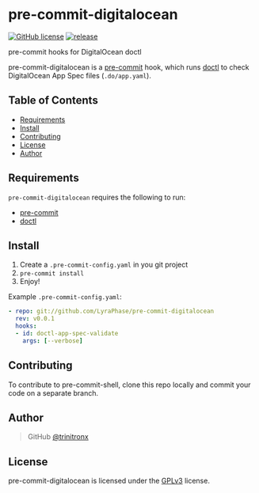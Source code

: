 # pre-commit-digitalocean

[![GitHub license](https://img.shields.io/badge/license-GPLv3-green?logo=gnu&logoColor=000000&label=license&labelColor=5c5c5c&color=800000)][gplv3-license]
[![release](https://img.shields.io/github/release/LyraPhase/pre-commit-digitalocean.svg)](https://github.com/LyraPhase/pre-commit-digitalocean/releases)

pre-commit hooks for DigitalOcean doctl

pre-commit-digitalocean is a [pre-commit][1]
hook, which runs [doctl][2] to check DigitalOcean App Spec files (`.do/app.yaml`).

## Table of Contents

- [Requirements](#requirements)
- [Install](#install)
- [Contributing](#contributing)
- [License](#license)
- [Author](#author)

## Requirements

  `pre-commit-digitalocean` requires the following to run:

- [pre-commit][3]
- [doctl][2]

## Install

1. Create a `.pre-commit-config.yaml` in you git project
2. `pre-commit install`
3. Enjoy!

Example `.pre-commit-config.yaml`:

```yaml
- repo: git://github.com/LyraPhase/pre-commit-digitalocean
  rev: v0.0.1
  hooks:
  - id: doctl-app-spec-validate
    args: [--verbose]
```

## Contributing

To contribute to pre-commit-shell, clone this repo locally and commit your code
on a separate branch.

## Author

> GitHub [@trinitronx](https://github.com/trinitronx)

## License

pre-commit-digitalocean is licensed under the [GPLv3][gplv3-license] license.

[1]: https://github.com/pre-commit/pre-commit
[2]: https://docs.digitalocean.com/reference/doctl/
[3]: http://pre-commit.com
[gplv3-license]: https://raw.githubusercontent.com/LyraPhase/pre-commit-digitalocean/master/LICENSE
